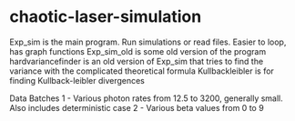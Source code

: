 # chaotic-laser-simulation

Exp_sim is the main program. Run simulations or read files. Easier to loop, has graph functions
Exp_sim_old is some old version of the program
hardvariancefinder is an old version of Exp_sim that tries to find the variance with the complicated theoretical formula
Kullbackleibler is for finding Kullback-leibler divergences

Data Batches
1 - Various photon rates from 12.5 to 3200, generally small. Also includes deterministic case
2 - Various beta values from 0 to 9
